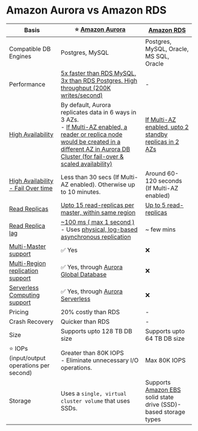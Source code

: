 
# Amazon Aurora vs Amazon RDS

| Basis                                                                                                                                      | :star: [Amazon Aurora](AmazonAurora.md)                                                                                                                                                                                                                       | [Amazon RDS](Readme.md)                                                                                 |
|--------------------------------------------------------------------------------------------------------------------------------------------|------------------------------------------------------------------------------------------------------------------------------------------------------------------------------------------------------------------------------------------------------------------|---------------------------------------------------------------------------------------------------------|
| Compatible DB Engines                                                                                                                      | Postgres, MySQL                                                                                                                                                                                                                                                  | Postgres, MySQL, Oracle, MS SQL, Oracle                                                                 |
| Performance                                                                                                                                | [5x faster than RDS MySQL, 3x than RDS Postgres. High throughput (200K writes/second)](../../../1_HLDDesignComponents/0_SystemGlossaries/Scalability/LatencyThroughput.md)                                                                                       | -                                                                                                       |
| [High Availability](../../../1_HLDDesignComponents/0_SystemGlossaries/Reliability/HighAvailability.md)                                     | By default, Aurora replicates data in 6 ways in 3 AZs. <br/>- [If Multi-AZ enabled, a reader or replica node would be created in a different AZ in Aurora DB Cluster (for fail-over & scaled availability)](AmazonAurora.md)                                  | [If Multi-AZ enabled, upto 2 standby replicas in 2 AZs](Readme.md)                                      |
| [High Availability - Fail Over time](../../../1_HLDDesignComponents/0_SystemGlossaries/Reliability/HighAvailability.md#fail-over-policies) | Less than 30 secs (If Multi-AZ enabled). Otherwise up to 10 minutes.                                                                                                                                                                                             | Around 60-120 seconds (If Multi-AZ enabled)                                                             |
| [Read Replicas](../../../1_HLDDesignComponents/0_SystemGlossaries/Scalability/DBScalability.md)                                            | [Upto 15 read-replicas per master, within same region](AmazonAurora.md)                                                                                                                                                                                       | [Up to 5 read-replicas](Readme.md)                                                                      |
| [Read Replica lag](../../../1_HLDDesignComponents/0_SystemGlossaries/Database/ReplicationAndDataConsistency.md)                            | [~100 ms ( max 1 second )](../../../1_HLDDesignComponents/0_SystemGlossaries/Scalability/LatencyThroughput.md) <br/>- Uses [physical, log-based asynchronous replication](../../../1_HLDDesignComponents/0_SystemGlossaries/Database/AppendOnlyDataStructure.md) | ~ few mins                                                                                              |
| [Multi-Master support]()                                                                                                                   | :white_check_mark: Yes                                                                                                                                                                                                                                           | :x:                                                                                                     |
| [Multi-Region replication support]()                                                                                                       | :white_check_mark: Yes, through [Aurora Global Database](AuroraGlobalDatabase.md)                                                                                                                                                                                | :x:                                                                                                     |
| [Serverless Computing support]()                                                                                                           | :white_check_mark: Yes, through [Aurora Serverless](AuroraServerless.md)                                                                                                                                                                                         | :x:                                                                                                     |
| Pricing                                                                                                                                    | 20% costly than RDS                                                                                                                                                                                                                                              | -                                                                                                       |
| Crash Recovery                                                                                                                             | Quicker than RDS                                                                                                                                                                                                                                                 | -                                                                                                       |
| Size                                                                                                                                       | Supports upto 128 TB DB size                                                                                                                                                                                                                                     | Supports upto 64 TB DB size                                                                             |
| :star: IOPs (input/output operations per second)                                                                                           | Greater than 80K IOPS<br/>- Eliminate unnecessary I/O operations.                                                                                                                                                                                                | Max 80K IOPS                                                                                            |
| Storage                                                                                                                                    | Uses a `single, virtual cluster volume` that uses SSDs.                                                                                                                                                                                                          | Supports [Amazon EBS](../../7_StorageServices/1_BlockStorageTypes/AmazonEBS.md) solid state drive (SSD)-based storage types |